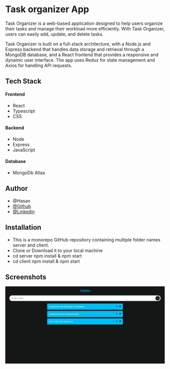 # Task organizer App

Task Organizer is a web-based application designed to help users organize their tasks and manage their workload more efficiently. With Task Organizer, users can easily add, update, and delete tasks.

Task Organizer is built on a full-stack architecture, with a Node.js and Express backend that handles data storage and retrieval through a MongoDB database, and a React frontend that provides a responsive and dynamic user interface. The app uses Redux for state management and Axios for handling API requests.

## Tech Stack

#### Frontend

- React
- Typescript
- CSS

#### Backend

- Node
- Express
- JavaScript

#### Database

- MongoDb Atlas

## Author

- @Hasan
- [@Github](https://github.com/hasanmd91?tab=repositories)
- [@Linkedin](https://www.linkedin.com/in/hasanmd91/?originalSubdomain=fi)

## Installation

- This is a monorepo GitHub repository containing multiple folder names server and client.
- Clone or Download it to your local machine
- cd server npm install & npm start
- cd client npm install & npm start

## Screenshots

<img src="client\Images\Task-manager.png" />
